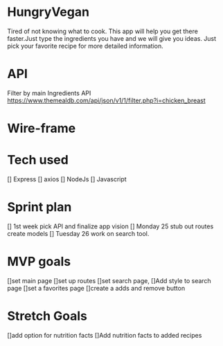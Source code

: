 # HungryVegan
Tired of not knowing what to cook. This app will help you get there faster.Just type the ingredients you have and we will give you ideas. Just pick your favorite recipe for more detailed information.


# 

# API


Filter by main Ingredients API
https://www.themealdb.com/api/json/v1/1/filter.php?i=chicken_breast

# Wire-frame


# Tech used
[] Express
[] axios
[] NodeJs
[] Javascript

# Sprint plan
[] 1st week pick API and finalize app vision
[] Monday 25 stub out routes create models
[] Tuesday 26 work on search tool.

#  MVP goals
[]set main page
[]set up routes
[]set search page, 
[]Add style to search page
[]set a favorites page
[]create a adds and remove button

# Stretch Goals
[]add option for nutrition facts
[]Add nutrition facts to added recipes